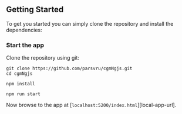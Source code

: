 
## Getting Started

To get you started you can simply clone the repository and install the dependencies:

### Start the app

Clone the repository using git:

```
git clone https://github.com/parsvru/cgmNgjs.git
cd cgmNgjs
```

```
npm install

```

```
npm run start
```

Now browse to the app at [`localhost:5200/index.html`][local-app-url].


